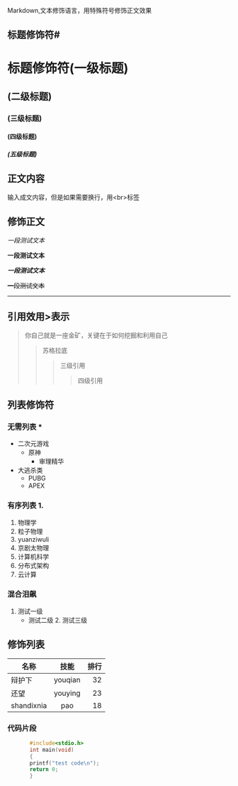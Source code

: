Markdown,文本修饰语言，用特殊符号修饰正文效果<br>
## 标题修饰符\#

# 标题修饰符(一级标题)
## (二级标题)
### (三级标题)
#### (四级标题)
##### (五级标题)

## 正文内容

   输入成文内容，但是如果需要换行，用\<br\>标签

## 修饰正文
   
*一段测试文本*

**一段测试文本**

***一段测试文本***

~~一段测试文本~~

---

## 引用效用\>表示
> 你自己就是一座金矿，关键在于如何挖掘和利用自己
>> 苏格拉底
>>> 三级引用
>>>> 四级引用

## 列表修饰符
### 无需列表 \*
* 二次元游戏
  * 原神
    * 审理精华
* 大逃杀类
  * PUBG
  * APEX

### 有序列表 1.
1. 物理学
  1. 粒子物理
  2. yuanziwuli
  3. 京剧太物理
2. 计算机科学
  1. 分布式架构
  2. 云计算
### 混合泪飙
1. 测试一级
   * 测试二级
     2. 测试三级

## 修饰列表
名称|技能|排行
--|:--:|--:
辩护下|youqian|32
还望|youying|23
shandixnia|pao|18

### 代码片段

```c
       #include<stdio.h>
       int main(void)
       {
       printf("test code\n");
       return 0;
       }

```
